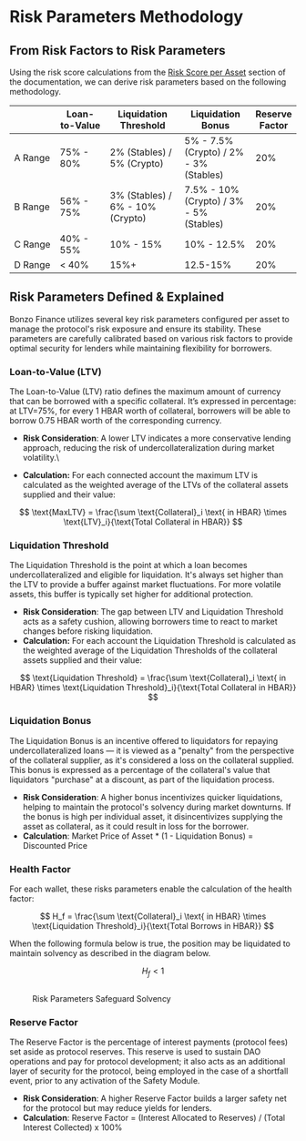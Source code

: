 # Risk Parameters Methodology

## From Risk Factors to Risk Parameters

Using the risk score calculations from the [Risk Score per Asset](risk-score-per-asset.md) section of the documentation, we can derive risk parameters based on the following methodology.

<table><thead><tr><th width="111"></th><th width="138">Loan-to-Value</th><th width="195">Liquidation Threshold</th><th width="170">Liquidation Bonus</th><th>Reserve Factor</th></tr></thead><tbody><tr><td>A Range</td><td>75% - 80%</td><td>2% (Stables) / 5% (Crypto) </td><td>5% - 7.5% (Crypto) / 2% - 3% (Stables)</td><td>20%</td></tr><tr><td>B Range</td><td>56% - 75%</td><td>3% (Stables) / 6% - 10% (Crypto)</td><td>7.5% - 10% (Crypto) / 3% - 5% (Stables)</td><td>20%</td></tr><tr><td>C Range</td><td>40% - 55%</td><td>10% - 15%</td><td>10% - 12.5%</td><td>20%</td></tr><tr><td>D Range</td><td>&#x3C; 40%</td><td>15%+</td><td>12.5-15%</td><td>20%</td></tr></tbody></table>

## Risk Parameters Defined & Explained

Bonzo Finance utilizes several key risk parameters configured per asset to manage the protocol's risk exposure and ensure its stability. These parameters are carefully calibrated based on various risk factors to provide optimal security for lenders while maintaining flexibility for borrowers.

### **Loan-to-Value (LTV)** <a href="#loan-to-value" id="loan-to-value"></a>

The Loan-to-Value (LTV) ratio defines the maximum amount of currency that can be borrowed with a specific collateral. It’s expressed in percentage: at LTV=75%, for every 1 HBAR worth of collateral, borrowers will be able to borrow 0.75 HBAR worth of the corresponding currency.&#x20;

* **Risk Consideration**: A lower LTV indicates a more conservative lending approach, reducing the risk of undercollateralization during market volatility.\

* **Calculation:** For each connected account the maximum LTV is calculated as the weighted average of the LTVs of the collateral assets supplied and their value:

$$
\text{MaxLTV} = \frac{\sum \text{Collateral}_i \text{ in HBAR} \times \text{LTV}_i}{\text{Total Collateral in HBAR}}
$$

### **Liquidation Threshold** <a href="#loan-to-value" id="loan-to-value"></a>

The Liquidation Threshold is the point at which a loan becomes undercollateralized and eligible for liquidation. It's always set higher than the LTV to provide a buffer against market fluctuations. For more volatile assets, this buffer is typically set higher for additional protection.

* **Risk Consideration**: The gap between LTV and Liquidation Threshold acts as a safety cushion, allowing borrowers time to react to market changes before risking liquidation.
* **Calculation:** For each account the Liquidation Threshold is calculated as the weighted average of the Liquidation Thresholds of the collateral assets supplied and their value:

$$
\text{Liquidation Threshold} = \frac{\sum \text{Collateral}_i \text{ in HBAR} \times \text{Liquidation Threshold}_i}{\text{Total Collateral in HBAR}}
$$

### **Liquidation Bonus** <a href="#loan-to-value" id="loan-to-value"></a>

The Liquidation Bonus is an incentive offered to liquidators for repaying undercollateralized loans — it is viewed as a "penalty" from the perspective of the collateral supplier, as it's considered a loss on the collateral supplied. This bonus is expressed as a percentage of the collateral's value that liquidators "purchase" at a discount, as part of the liquidation process.

* **Risk Consideration**: A higher bonus incentivizes quicker liquidations, helping to maintain the protocol's solvency during market downturns. If the bonus is high per individual asset, it disincentivizes supplying the asset as collateral, as it could result in loss for the borrower.
* **Calculation**: Market Price of Asset \* (1 - Liquidation Bonus) = Discounted Price

### **Health Factor** <a href="#loan-to-value" id="loan-to-value"></a>

For each wallet, these risks parameters enable the calculation of the health factor:

$$
H_f = \frac{\sum \text{Collateral}_i \text{ in HBAR} \times \text{Liquidation Threshold}_i}{\text{Total Borrows in HBAR}}
$$

When the following formula below is true, the position may be liquidated to maintain solvency as described in the diagram below.

$$
H_f < 1
$$

<figure><img src="../.gitbook/assets/Screenshot 2024-08-07 at 4.44.16 PM.png" alt=""><figcaption><p>Risk Parameters Safeguard Solvency</p></figcaption></figure>

### Reserve Factor

The Reserve Factor is the percentage of interest payments (protocol fees) set aside as protocol reserves.  This reserve is used to sustain DAO operations and pay for protocol development; it also acts as an additional layer of security for the protocol, being employed in the case of a shortfall event, prior to any activation of the Safety Module.&#x20;

* **Risk Consideration**: A higher Reserve Factor builds a larger safety net for the protocol but may reduce yields for lenders.
* **Calculation**: Reserve Factor = (Interest Allocated to Reserves) / (Total Interest Collected) x 100%
